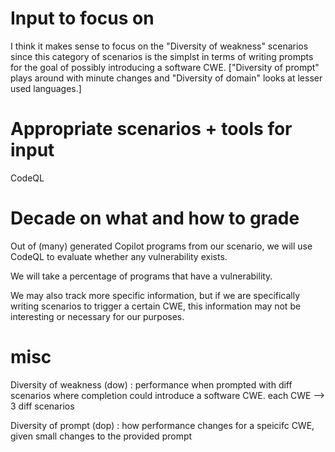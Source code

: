 # Input to focus on
I think it makes sense to focus on the "Diversity of weakness" scenarios since this category of scenarios is the simplst in terms of writing prompts for the goal of possibly introducing a software CWE. ["Diversity of prompt" plays around with minute changes and "Diversity of domain" looks at lesser used languages.]

# Appropriate scenarios + tools for input
CodeQL

# Decade on what and how to grade
Out of (many) generated Copilot programs from our scenario, we will use CodeQL to evaluate whether any vulnerability exists. 

We will take a percentage of programs that have a vulnerability. 

We may also track more specific information, but if we are specifically writing scenarios to trigger a certain CWE, this information may not be interesting or necessary for our purposes.



# misc
Diversity of weakness (dow) : performance when prompted with diff scenarios where completion could introduce a software CWE. each CWE --> 3 diff scenarios

Diversity of prompt (dop) : how performance changes for a speicifc CWE, given small changes to the provided prompt